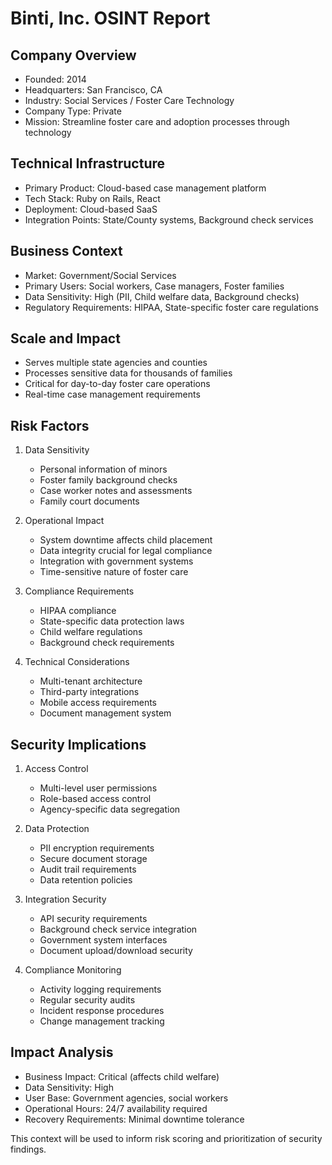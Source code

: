 # Binti, Inc. OSINT Report

## Company Overview
- Founded: 2014
- Headquarters: San Francisco, CA
- Industry: Social Services / Foster Care Technology
- Company Type: Private
- Mission: Streamline foster care and adoption processes through technology

## Technical Infrastructure
- Primary Product: Cloud-based case management platform
- Tech Stack: Ruby on Rails, React
- Deployment: Cloud-based SaaS
- Integration Points: State/County systems, Background check services

## Business Context
- Market: Government/Social Services
- Primary Users: Social workers, Case managers, Foster families
- Data Sensitivity: High (PII, Child welfare data, Background checks)
- Regulatory Requirements: HIPAA, State-specific foster care regulations

## Scale and Impact
- Serves multiple state agencies and counties
- Processes sensitive data for thousands of families
- Critical for day-to-day foster care operations
- Real-time case management requirements

## Risk Factors
1. Data Sensitivity
   - Personal information of minors
   - Foster family background checks
   - Case worker notes and assessments
   - Family court documents

2. Operational Impact
   - System downtime affects child placement
   - Data integrity crucial for legal compliance
   - Integration with government systems
   - Time-sensitive nature of foster care

3. Compliance Requirements
   - HIPAA compliance
   - State-specific data protection laws
   - Child welfare regulations
   - Background check requirements

4. Technical Considerations
   - Multi-tenant architecture
   - Third-party integrations
   - Mobile access requirements
   - Document management system

## Security Implications
1. Access Control
   - Multi-level user permissions
   - Role-based access control
   - Agency-specific data segregation

2. Data Protection
   - PII encryption requirements
   - Secure document storage
   - Audit trail requirements
   - Data retention policies

3. Integration Security
   - API security requirements
   - Background check service integration
   - Government system interfaces
   - Document upload/download security

4. Compliance Monitoring
   - Activity logging requirements
   - Regular security audits
   - Incident response procedures
   - Change management tracking

## Impact Analysis
- Business Impact: Critical (affects child welfare)
- Data Sensitivity: High
- User Base: Government agencies, social workers
- Operational Hours: 24/7 availability required
- Recovery Requirements: Minimal downtime tolerance

This context will be used to inform risk scoring and prioritization of security findings. 